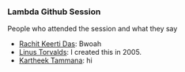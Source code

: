### Lambda Github Session

People who attended the session and what they say 

- [Rachit Keerti Das](https://github.com/RachitKeertiDas): Bwoah
- [Linus Torvalds](https://github.com/torvalds): I created this in 2005.
- [Kartheek Tammana](https://github.com/kst164): hi
